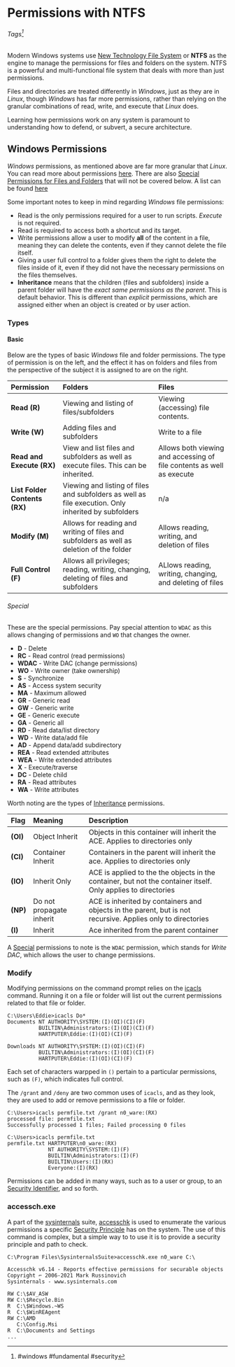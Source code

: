 # Permissions with NTFS
###### Tags[^1]
Modern Windows systems use [New Technology File System](99%20Glossary%20(Windows).md#New%20Technology%20File%20System) or **NTFS** as the engine to manage the permissions for files and folders on the system. NTFS is a powerful and multi-functional file system that deals with more than just permissions.

Files and directories are treated differently in *Windows*, just as they are in *Linux*, though *Windows* has far more permissions, rather than relying on the granular combinations of read, write, and execute that *Linux* does. 

Learning how permissions work on any system is paramount to understanding how to defend, or subvert, a secure architecture. 

## Windows Permissions
*Windows* permissions, as mentioned above are far more granular that *Linux*. You can read more about permissions [here](https://docs.microsoft.com/en-us/previous-versions/windows/it-pro/windows-2000-server/bb727008(v=technet.10)?redirectedfrom=MSDN). There are also [Special Permissions for Files and Folders](https://docs.microsoft.com/en-us/previous-versions/windows/it-pro/windows-2000-server/bb727008(v=technet.10)?redirectedfrom=MSDN) that will not be covered below. A list can be found [here](99%20Glossary%20(Windows).md#Special) 

Some important notes to keep in mind regarding *Windows* file permissions:
- Read is the only permissions required for a user to run scripts. *Execute* is not required. 
- Read is required to access both a shortcut and its target. 
- Write permissions allow a user to modify **all** of the content in a file, meaning they can delete the contents, even if they cannot delete the file itself. 
- Giving a user full control to a folder gives them the right to delete the files inside of it, even if they did not have the necessary permissions on the files themselves. 
- **Inheritance** means that the children (files and subfolders) inside a parent folder will have the *exact same permissions as the parent*. This is default behavior. This is different than *explicit* permissions, which are assigned either when an object is created or by user action. 

### Types
#### Basic
Below are the types of basic *Windows* file and folder permissions. The type of permission is on the left, and the effect it has on folders and files from the perspective of the subject it is assigned to are on the right. 

| Permission | Folders | Files |  
| :- | :- | :- | 
| **Read (R)**  | Viewing and listing of files/subfolders | Viewing (accessing) file contents.|  
| **Write (W)** | Adding files and subfolders | Write to a file |  
| **Read and Execute (RX)** | View and list files and subfolders  as well as execute files. This can be inherited. | Allows both viewing and accessing of file contents  as well as execute |  
| **List Folder Contents (RX)**| Viewing and listing of files and subfolders as well as file execution.  Only inherited by subfolders | n/a |  
| **Modify (M)** | Allows for reading and writing of files and subfolders as well as  deletion of the folder | Allows reading, writing, and deletion of files |  
| **Full Control (F)** | Allows all privileges; reading, writing, changing, deleting  of files and subfolders| ALlows reading, writing, changing, and  deleting of files |  


###### Special
These are the special permissions. Pay special attention to `WDAC` as this allows changing of permissions and `WO` that changes the owner.    
-   **D** - Delete
-   **RC** - Read control (read permissions)
-   **WDAC** - Write DAC (change permissions)
-   **WO** - Write owner (take ownership)
-   **S** - Synchronize
-   **AS** - Access system security
-   **MA** - Maximum allowed
-   **GR** - Generic read
-   **GW** - Generic write
-   **GE** - Generic execute
-   **GA** - Generic all
-   **RD** - Read data/list directory
-   **WD** - Write data/add file
-   **AD** - Append data/add subdirectory
-   **REA** - Read extended attributes
-   **WEA** - Write extended attributes
-   **X** - Execute/traverse
-   **DC** - Delete child
-   **RA** - Read attributes
-   **WA** - Write attributes

Worth noting are the types of [Inheritance](99%20Glossary%20(Windows).md#Inheritance) permissions. 

| Flag | Meaning | Description | 
| :- | :- | :- |
| **(OI)** | Object Inherit | Objects in this container will inherit the ACE. Applies to directories only |
| **(CI)**| Container Inherit | Containers in the parent will inherit the ace. Applies to directories only | 
| **(IO)**| Inherit Only | ACE is applied to the the objects in the container, but not the container itself. Only applies to directories |
| **(NP)**| Do not propagate inherit | ACE is inherited by containers and objects in the parent, but is not recursive. Applies only to directories |
| **(I)**| Inherit | Ace inherited from the parent container |

A [Special](99%20Glossary%20(Windows).md#Special) permissions to note is the `WDAC` permission, which stands for *Write DAC*, which allows the user to change permissions. 

### Modify
Modifying permissions on the command prompt relies on the [icacls](../../Tools,%20Binaries,%20and%20Programs/Windows/Users%20and%20Security%20(not%20spellchecked)/icacls.md) command. Running it on a file or folder will list out the current permissions related to that file or folder. 

```
C:\Users\Eddie>icacls Do*
Documents NT AUTHORITY\SYSTEM:(I)(OI)(CI)(F)
          BUILTIN\Administrators:(I)(OI)(CI)(F)
          HARTPUTER\Eddie:(I)(OI)(CI)(F)

Downloads NT AUTHORITY\SYSTEM:(I)(OI)(CI)(F)
          BUILTIN\Administrators:(I)(OI)(CI)(F)
          HARTPUTER\Eddie:(I)(OI)(CI)(F)
```

Each set of characters warpped in `()` pertain to a particular permissions, such as `(F)`, which indicates full control. 

The `/grant` and `/deny` are two common uses of `icacls`, and as they look, they are used to add or remove permissions to a file or folder. 

```
C:\Users>icacls permfile.txt /grant n0_ware:(RX)
processed file: permfile.txt
Successfully processed 1 files; Failed processing 0 files

C:\Users>icacls permfile.txt
permfile.txt HARTPUTER\n0_ware:(RX)
             NT AUTHORITY\SYSTEM:(I)(F)
             BUILTIN\Administrators:(I)(F)
             BUILTIN\Users:(I)(RX)
             Everyone:(I)(RX)
```

Permissions can be added in many ways, such as to a user or group, to an [Security Identifier](99%20Glossary%20(Windows).md#Security%20Identifiers%20SID), and so forth. 
### accessch.exe
A part of the [sysinternals](../../Tools,%20Binaries,%20and%20Programs/Windows/Fundamental%20Windows%20CLI/sysinternals.md) suite, [accesschk](../../Tools,%20Binaries,%20and%20Programs/Windows/Users%20and%20Security%20(not%20spellchecked)/accesschk.md) is used to enumerate the various permissions a specific [Security Principle](99%20Glossary%20(Windows).md#Security%20Principles) has on the system. The use of this command is complex, but a simple way to to use it is to provide a security principle and path to check. 

```
C:\Program Files\SysinternalsSuite>accesschk.exe n0_ware C:\

Accesschk v6.14 - Reports effective permissions for securable objects
Copyright ⌐ 2006-2021 Mark Russinovich
Sysinternals - www.sysinternals.com

RW C:\$AV_ASW
RW C:\$Recycle.Bin
R  C:\$Windows.~WS
R  C:\$WinREAgent
RW C:\AMD
   C:\Config.Msi
R  C:\Documents and Settings
...
```

[^1]: #windows #fundamental #security 
[^2]: https://docs.microsoft.com/en-us/previous-versions/windows/it-pro/windows-2000-server/bb727008(v=technet.10)?redirectedfrom=MSDN